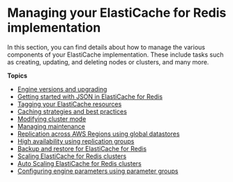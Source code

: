 # Managing your ElastiCache for Redis implementation<a name="managing-elasticache"></a>

In this section, you can find details about how to manage the various components of your ElastiCache implementation\. These include tasks such as creating, updating, and deleting nodes or clusters, and many more\.

**Topics**
+ [Engine versions and upgrading](engine-versions.md)
+ [Getting started with JSON in ElastiCache for Redis](json-gs.md)
+ [Tagging your ElastiCache resources](Tagging-Resources.md)
+ [Caching strategies and best practices](BestPractices.md)
+ [Modifying cluster mode](modify-cluster-mode.md)
+ [Managing maintenance](maintenance-window.md)
+ [Replication across AWS Regions using global datastores](Redis-Global-Datastore.md)
+ [High availability using replication groups](Replication.md)
+ [Backup and restore for ElastiCache for Redis](backups.md)
+ [Scaling ElastiCache for Redis clusters](Scaling.md)
+ [Auto Scaling ElastiCache for Redis clusters](AutoScaling.md)
+ [Configuring engine parameters using parameter groups](ParameterGroups.md)
